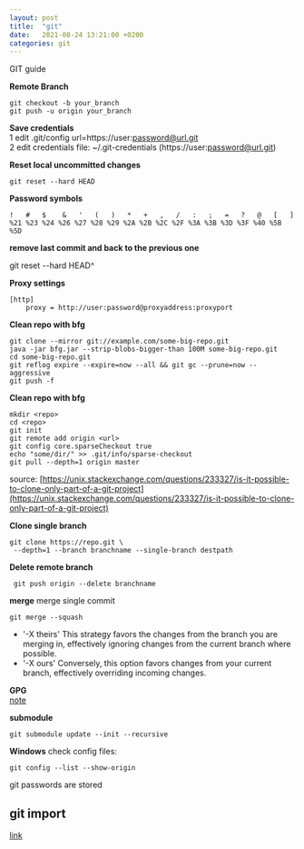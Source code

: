 ```yaml
---
layout: post
title:  "git"
date:   2021-08-24 13:21:00 +0200
categories: git
---
```

GIT guide

**Remote Branch**

	git checkout -b your_branch
	git push -u origin your_branch

**Save credentials** <br>
1 edit .git/config url=https://user:password@url.git <br>
2 edit credentials file: ~/.git-credentials (https://user:password@url.git)  <br>

**Reset local uncommitted changes**

	git reset --hard HEAD

**Password symbols**
```
!   #   $    &   '   (   )   *   +   ,   /   :   ;   =   ?   @   [   ]
%21 %23 %24 %26 %27 %28 %29 %2A %2B %2C %2F %3A %3B %3D %3F %40 %5B %5D
```

**remove last commit and back to the previous one**

git reset --hard HEAD^

**Proxy settings**
```
[http]
	proxy = http://user:password@proxyaddress:proxyport
```

**Clean repo with bfg**


[https://rtyley.github.io/bfg-repo-cleaner/]: https://rtyley.github.io/bfg-repo-cleaner/

```
git clone --mirror git://example.com/some-big-repo.git
java -jar bfg.jar --strip-blobs-bigger-than 100M some-big-repo.git
cd some-big-repo.git
git reflog expire --expire=now --all && git gc --prune=now --aggressive
git push -f
```

**Clean repo with bfg**
```
mkdir <repo>
cd <repo>
git init
git remote add origin <url>
git config core.sparseCheckout true
echo "some/dir/" >> .git/info/sparse-checkout
git pull --depth=1 origin master
```
source: [https://unix.stackexchange.com/questions/233327/is-it-possible-to-clone-only-part-of-a-git-project](https://unix.stackexchange.com/questions/233327/is-it-possible-to-clone-only-part-of-a-git-project)

**Clone single branch**
```
git clone https://repo.git \
 --depth=1 --branch branchname --single-branch destpath
 ```
**Delete remote branch**
```
 git push origin --delete branchname
```

**merge**
merge single commit
```
git merge --squash
```

* '-X theirs' This strategy favors the changes from the branch you are merging in, effectively ignoring changes from the current branch where possible.					
* '-X ours' Conversely, this option favors changes from your current branch, effectively overriding incoming changes.				

**GPG**				
[note](./2022-5-18-gpg.markdown)			

**submodule**
```
git submodule update --init --recursive
```

**Windows**
check config files: 
```
git config --list --show-origin
```
git passwords are stored 

## git import
[link](./2025-5-28-gitimport.markdown)     